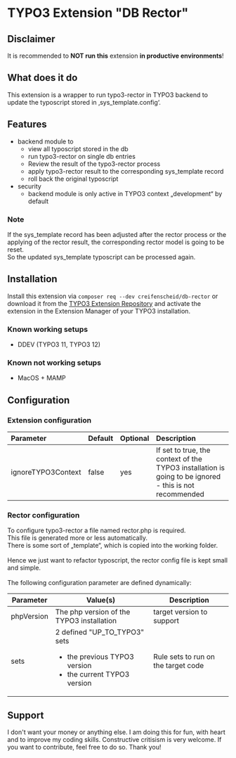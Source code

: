 # TYPO3 Extension "DB Rector"

## Disclaimer
It is recommended to **NOT run this** extension **in productive environments**!

## What does it do
This extension is a wrapper to run typo3-rector in TYPO3 backend to update the typoscript stored in ‚sys_template.config‘.

## Features
- backend module to
  - view all typoscript stored in the db
  - run typo3-rector on single db entries
  - Review the result of the typo3-rector process
  - apply typo3-rector result to the corresponding sys_template record
  - roll back the original typoscript
- security
  - backend module is only active in TYPO3 context „development“ by default

### Note
If the sys_template record has been adjusted after the rector process or the applying of the rector result, the corresponding rector model is going to be reset.<br>
So the updated sys_template typoscript can be processed again.

## Installation

Install this extension via `composer req --dev creifenscheid/db-rector` or download it from the [TYPO3 Extension Repository](https://extensions.typo3.org/extension/db_rector/) and activate the extension in the Extension Manager of your TYPO3 installation.

### Known working setups

* DDEV (TYPO3 11, TYPO3 12)

### Known not working setups

* MacOS + MAMP

## Configuration
### Extension configuration
| Parameter | Default | Optional | Description                                                                  |
|:----------|:--------|:---------|:-----------------------------------------------------------------------------|
|ignoreTYPO3Context|false|yes| If set to true, the context of the TYPO3 installation is going to be ignored - this is not recommended |

### Rector configuration
To configure typo3-rector a file named rector.php is required.<br>
This file is generated more or less automatically.<br>
There is some sort of „template“, which is copied into the working folder.<br>
<br>
Hence we just want to refactor typoscript, the rector config file is kept small and simple.<br>
<br>
The following configuration parameter are defined dynamically:

| Parameter  | Value(s)                                                                                                   | Description                           |
|------------|------------------------------------------------------------------------------------------------------------|---------------------------------------|
| phpVersion | The php version of the TYPO3 installation                                                                  | target version to support             |
| sets       | 2 defined "UP_TO_TYPO3" sets<ul><li>the previous TYPO3 version</li><li>the current TYPO3 version</li></ul> | Rule sets to run on the target code |

## Support
I don't want your money or anything else.
I am doing this for fun, with heart and to improve my coding skills.
Constructive critisism is very welcome.
If you want to contribute, feel free to do so.
Thank you!
